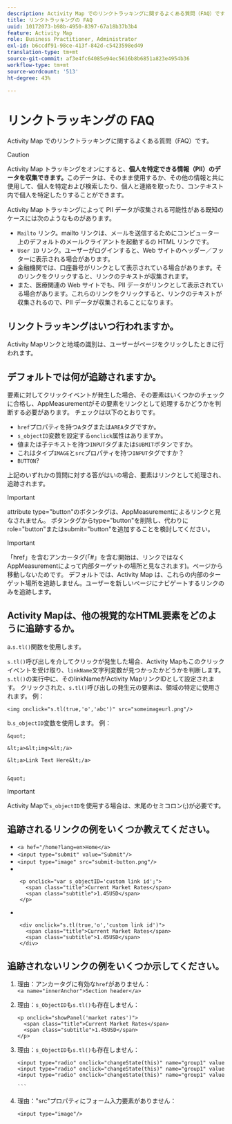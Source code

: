 ```yaml
---
description: Activity Map でのリンクトラッキングに関するよくある質問（FAQ）です。
title: リンクトラッキングの FAQ
uuid: 10172073-b98b-4950-8397-67a18b37b3b4
feature: Activity Map
role: Business Practitioner, Administrator
exl-id: b6ccdf91-98ce-413f-842d-c5423598ed49
translation-type: tm+mt
source-git-commit: af3e4fc64085e94ec5616b8b6851a823e4954b36
workflow-type: tm+mt
source-wordcount: '513'
ht-degree: 43%

---
```


# リンクトラッキングの FAQ

Activity Map でのリンクトラッキングに関するよくある質問（FAQ）です。

>[!CAUTION]
>
>Activity Map トラッキングをオンにすると、**個人を特定できる情報（PII）のデータを収集できます。**&#x200B;このデータは、そのまま使用するか、その他の情報と共に使用して、個人を特定および検索したり、個人と連絡を取ったり、コンテキスト内で個人を特定したりすることができます。

Activity Map トラッキングによって PII データが収集される可能性がある既知のケースには次のようなものがあります。

* `Mailto` リンク。mailto リンクは、メールを送信するためにコンピューター上のデフォルトのメールクライアントを起動するの HTML リンクです。
* `User ID` リンク。ユーザーがログインすると、Web サイトのヘッダー／フッターに表示される場合があります。
* 金融機関では、口座番号がリンクとして表示されている場合があります。そのリンクをクリックすると、リンクのテキストが収集されます。
* また、医療関連の Web サイトでも、PII データがリンクとして表示されている場合があります。これらのリンクをクリックすると、リンクのテキストが収集されるので、PII データが収集されることになります。

## リンクトラッキングはいつ行われますか。

Activity Mapリンクと地域の識別は、ユーザーがページをクリックしたときに行われます。

## デフォルトでは何が追跡されますか。

要素に対してクリックイベントが発生した場合、その要素はいくつかのチェックに合格し、AppMeasurementがその要素をリンクとして処理するかどうかを判断する必要があります。 チェックは以下のとおりです。

* `href`プロパティを持つ`A`タグまたは`AREA`タグですか。
* `s_objectID`変数を設定する`onclick`属性はありますか。
* 値または子テキストを持つ`INPUT`タグまたは`SUBMIT`ボタンですか。
* これはタイプ`IMAGE`と`src`プロパティを持つ`INPUT`タグですか？
* `BUTTON`?

上記のいずれかの質問に対する答がはいの場合、要素はリンクとして処理され、追跡されます。

>[!IMPORTANT]
>
>attribute type=&quot;button&quot;のボタンタグは、AppMeasurementによるリンクと見なされません。 ボタンタグからtype=&quot;button&quot;を削除し、代わりにrole=&quot;button&quot;またはsubmit=&quot;button&quot;を追加することを検討してください。

>[!IMPORTANT]
>
>「href」を含むアンカータグ(「#」を含む開始は、リンクではなくAppMeasurementによって内部ターゲットの場所と見なされます)。ページから移動しないためです。 デフォルトでは、Activity Map は、これらの内部のターゲット場所を追跡しません。ユーザーを新しいページにナビゲートするリンクのみを追跡します。

## Activity Mapは、他の視覚的なHTML要素をどのように追跡するか。

a.`s.tl()`関数を使用します。

`s.tl()`呼び出しを介してクリックが発生した場合、Activity Mapもこのクリックイベントを受け取り、`linkName`文字列変数が見つかったかどうかを判断します。 `s.tl()`の実行中に、そのlinkNameがActivity MapリンクIDとして設定されます。 クリックされた、`s.tl()`呼び出しの発生元の要素は、領域の特定に使用されます。 例：

```
<img onclick="s.tl(true,'o','abc')" src="someimageurl.png"/>
```

b.`s_objectID`変数を使用します。 例：

    &quot;
    
    &lt;a>&lt;img>&lt;/a>
    
    &lt;a>Link Text Here&lt;/a>
    
    
    &quot;

>[!IMPORTANT]
>
>Activity Mapで`s_objectID`を使用する場合は、末尾のセミコロン(;)が必要です。

## 追跡されるリンクの例をいくつか教えてください。

* `<a hef="/home?lang=en>Home</a>`
* `<input type="submit" value="Submit"/>`
* `<input type="image" src="submit-button.png"/>`
* 

```
    <p onclick="var s_objectID='custom link id';">
      <span class="title">Current Market Rates</span>
      <span class="subtitle">1.45USD</span>
    </p>
```

* 

```
    <div onclick="s.tl(true,'o','custom link id')">
      <span class="title">Current Market Rates</span>
      <span class="subtitle">1.45USD</span>
    </div>
```

## 追跡されないリンクの例をいくつか示してください。

1. 理由：アンカータグに有効な`href`がありません：
   `<a name="innerAnchor">Section header</a>`

1. 理由：`s_ObjectID`も`s.tl()`も存在しません：

   ```
   <p onclick="showPanel('market rates')">
     <span class="title">Current Market Rates</span>
     <span class="subtitle">1.45USD</span>
   </p>
   ```

1. 理由：`s_ObjectID`も`s.tl()`も存在しません：

   ``` 
   <input type="radio" onclick="changeState(this)" name="group1" value="A"/>
   <input type="radio" onclick="changeState(this)" name="group1" value="B"/>
   <input type="radio" onclick="changeState(this)" name="group1" value="C"/>
   
   ```  
   
1. 理由：&quot;src&quot;プロパティにフォーム入力要素がありません：

   `<input type="image"/>`
